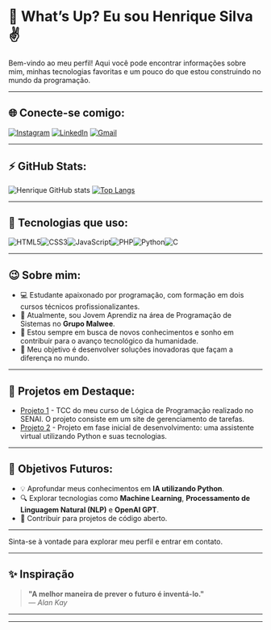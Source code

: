 # 👋 What’s Up? Eu sou Henrique Silva ✌️

Bem-vindo ao meu perfil! Aqui você pode encontrar informações sobre mim, minhas tecnologias favoritas e um pouco do que estou construindo no mundo da programação.

---

## 🌐 Conecte-se comigo:

[![Instagram](https://img.shields.io/badge/Instagram-E4405F?style=for-the-badge&logo=instagram&logoColor=white)](https://www.instagram.com/henrique.nte/)
[![LinkedIn](https://img.shields.io/badge/LinkedIn-0077B5?style=for-the-badge&logo=linkedin&logoColor=white)](https://www.linkedin.com/in/henrique-santos-silva-8461382a2/)
[![Gmail](https://img.shields.io/badge/Gmail-D14836?style=for-the-badge&logo=gmail&logoColor=white)](mailto:silvashrq@gmail.com)

---

## ⚡ GitHub Stats:

![Henrique GitHub stats](https://github-readme-stats.vercel.app/api?username=Henrique-nte&show_icons=true&theme=radical)
[![Top Langs](https://github-readme-stats.vercel.app/api/top-langs/?username=Henrique-nte&layout=compact&theme=radical)](https://github.com/anuraghazra/github-readme-stats)

---

## 🚀 Tecnologias que uso:

<div style="display: flex; flex-wrap: wrap;">
   <img alt="HTML5" src="https://img.shields.io/badge/HTML5-E34F26?style=for-the-badge&logo=html5&logoColor=white" />
   <img alt="CSS3" src="https://img.shields.io/badge/CSS3-1572B6?style=for-the-badge&logo=css3&logoColor=white" />
   <img alt="JavaScript" src="https://img.shields.io/badge/JavaScript-F7DF1E?style=for-the-badge&logo=javascript&logoColor=black" />
   <img alt="PHP" src="https://img.shields.io/badge/PHP-777BB4?style=for-the-badge&logo=php&logoColor=white" />
   <img alt="Python" src="https://img.shields.io/badge/Python-14354C?style=for-the-badge&logo=python&logoColor=white" />
   <img alt="C" src="https://img.shields.io/badge/C-00599C?style=for-the-badge&logo=c&logoColor=white" />
</div>

---

## 😉 Sobre mim:

- 💻 Estudante apaixonado por programação, com formação em dois cursos técnicos profissionalizantes.
- 🚀 Atualmente, sou Jovem Aprendiz na área de Programação de Sistemas no **Grupo Malwee**.
- 🌱 Estou sempre em busca de novos conhecimentos e sonho em contribuir para o avanço tecnológico da humanidade.
- 🎯 Meu objetivo é desenvolver soluções inovadoras que façam a diferença no mundo.

---

## 🌟 Projetos em Destaque:

- [Projeto 1](https://github.com/henrique-nte/Quality-Time) - TCC do meu curso de Lógica de Programação realizado no SENAI. O projeto consiste em um site de gerenciamento de tarefas.
- [Projeto 2](https://github.com/henrique-nte/Julie-s) - Projeto em fase inicial de desenvolvimento: uma assistente virtual utilizando Python e suas tecnologias.

---

## 🎯 Objetivos Futuros:

- 💡 Aprofundar meus conhecimentos em **IA utilizando Python**.
- 🔍 Explorar tecnologias como **Machine Learning**, **Processamento de Linguagem Natural (NLP)** e **OpenAI GPT**.
- 🚀 Contribuir para projetos de código aberto.

---

Sinta-se à vontade para explorar meu perfil e entrar em contato. 

---

## ✨ Inspiração

> **"A melhor maneira de prever o futuro é inventá-lo."**  
> — *Alan Kay*

---



---
